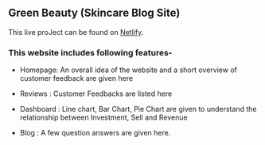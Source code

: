 ## Green Beauty (Skincare Blog Site)

This live proJect can be found on [Netlify](https://skincare-blog-site-by-sraboni.netlify.app/).

### This website includes following features-

- Homepage: An overall idea of the website and a short overview of customer feedback are given here

- Reviews : Customer Feedbacks are listed here

- Dashboard : Line chart, Bar Chart, Pie Chart are given to understand the relationship between Investment, Sell and Revenue

- Blog : A few question answers are given here.

